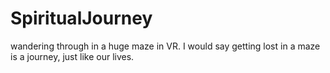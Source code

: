 # SpiritualJourney
wandering through in a huge maze in VR. I would say getting lost in a maze is a journey, just like our lives.
